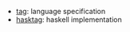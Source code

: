- [tag](tag-lang.org/tag): language specification
- [hasktag](tag-lang.org/hasktag): haskell implementation 
